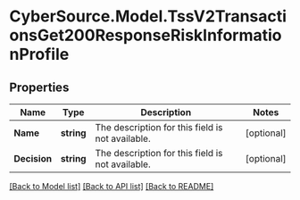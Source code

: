 # CyberSource.Model.TssV2TransactionsGet200ResponseRiskInformationProfile
## Properties

Name | Type | Description | Notes
------------ | ------------- | ------------- | -------------
**Name** | **string** | The description for this field is not available. | [optional] 
**Decision** | **string** | The description for this field is not available. | [optional] 

[[Back to Model list]](../README.md#documentation-for-models) [[Back to API list]](../README.md#documentation-for-api-endpoints) [[Back to README]](../README.md)

